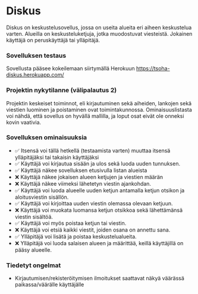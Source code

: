 # Diskus
Diskus on keskustelusovellus, jossa on useita alueita eri aiheen keskustelua varten. Alueilla on keskusteluketjuja, jotka muodostuvat viesteistä. Jokainen käyttäjä on peruskäyttäjä tai ylläpitäjä.

### Sovelluksen testaus
Sovellusta pääsee kokeilemaan siirtymällä Herokuun https://tsoha-diskus.herokuapp.com/

### Projektin nykytilanne (välipalautus 2)
Projektin keskeiset toiminnot, eli kirjautuminen sekä aiheiden, lankojen sekä viestien luominen ja poistaminen ovat toimintakunnossa. Ominaisuuslistasta voi nähdä, että sovellus on hyvällä mallilla, ja loput osat eivät ole onneksi kovin vaativia.

### Sovelluksen ominaisuuksia
- ✅ Itsensä voi tällä hetkellä (testaamista varten) muuttaa itsensä ylläpitäjäksi tai takaisin käyttäjäksi
- ✅ Käyttäjä voi kirjautua sisään ja ulos sekä luoda uuden tunnuksen.
- ✅ Käyttäjä näkee sovelluksen etusivulla listan alueista
- ❌ Käyttäjä näkee jokaisen alueen ketjujen ja viestien määrän
- ❌ Käyttäjä näkee viimeksi lähetetyn viestin ajankohdan.
- ✅ Käyttäjä voi luoda alueelle uuden ketjun antamalla ketjun otsikon ja aloitusviestin sisällön.
- ✅ Käyttäjä voi kirjoittaa uuden viestin olemassa olevaan ketjuun.
- ❌ Käyttäjä voi muokata luomansa ketjun otsikkoa sekä lähettämänsä viestin sisältöä.
- ✅ Käyttäjä voi myös poistaa ketjun tai viestin.
- ❌ Käyttäjä voi etsiä kaikki viestit, joiden osana on annettu sana.
- ✅ Ylläpitäjä voi lisätä ja poistaa keskustelualueita.
- ❌ Ylläpitäjä voi luoda salaisen alueen ja määrittää, keillä käyttäjillä on pääsy alueelle.

### Tiedetyt ongelmat
- Kirjautumisen/rekisteröitymisen ilmoitukset saattavat näkyä väärässä paikassa/väärälle käyttäjälle
